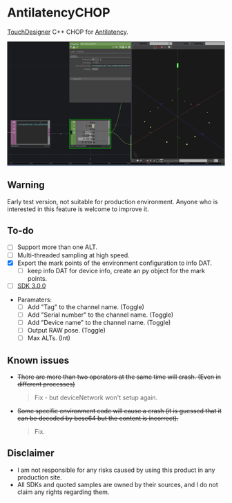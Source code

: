 # AntilatencyCHOP

[Antilatency]:https://antilatency.com/ "HomePage"
[TouchDesigner]:https://derivative.ca/ "HomePage"

[TouchDesigner] C++ CHOP for [Antilatency].

![](img/sc01.png)

## Warning
Early test version, not suitable for production environment. Anyone who is interested in this feature is welcome to improve it.


## To-do
- [ ] Support more than one ALT. 
- [ ] Multi-threaded sampling at high speed.
- [x] Export the mark points of the environment configuration to info DAT.
    - [ ] keep info DAT for device info, create an py object for the mark points.
- [ ] [SDK 3.0.0](https://github.com/AntilatencySDK/Release_3.0.0/tree/subset-1a9364188c87e306d2992003ab6d2f5d1b1333b7)
- Paramaters:
    - [ ] Add "Tag" to the channel name. (Toggle)
    - [ ] Add "Serial number" to the channel name. (Toggle)
    - [ ] Add "Device name" to the channel name. (Toggle)
    - [ ] Output RAW pose. (Toggle)
    - [ ] Max ALTs. (Int)

## Known issues
- ~~There are more than two operators at the same time will crash. (Even in different processes)~~ 
    >Fix - but deviceNetwork won't setup again.

- ~~Some specific environment code will cause a crash (it is guessed that it can be decoded by bese64 but the content is incorrect).~~
    >Fix.

## Disclaimer
- I am not responsible for any risks caused by using this product in any production site.
- All SDKs and quoted samples are owned by their sources, and I do not claim any rights regarding them.

